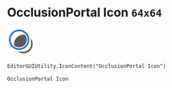 # OcclusionPortal Icon `64x64`
<img src="/img/OcclusionPortal%20Icon.png" width=64 height=64>

``` CSharp
EditorGUIUtility.IconContent("OcclusionPortal Icon")
```
```
OcclusionPortal Icon
```
